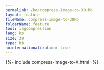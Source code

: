 ```yaml
---
permalink: /ko/compress-image-to-30-kb
layout: feature
fileName: compress-image-to-30kb
folderName: feature
tool: imgcompression
lang: ko
size: 30
type: kb
nointernationalization: true
---
```

{%- include compress-image-to-X.html -%}
      